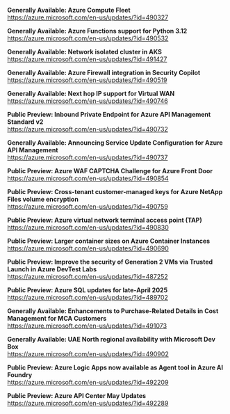 **Generally Available: Azure Compute Fleet**  
https://azure.microsoft.com/en-us/updates/?id=490327

**Generally Available: Azure Functions support for Python 3.12**  
https://azure.microsoft.com/en-us/updates/?id=490532

**Generally Available: Network isolated cluster in AKS**  
https://azure.microsoft.com/en-us/updates/?id=491427

**Generally Available: Azure Firewall integration in Security Copilot**  
https://azure.microsoft.com/en-us/updates/?id=490519

**Generally Available: Next hop IP support for Virtual WAN**  
https://azure.microsoft.com/en-us/updates/?id=490746

**Public Preview: Inbound Private Endpoint for Azure API Management Standard v2**  
https://azure.microsoft.com/en-us/updates/?id=490732

**Generally Available: Announcing Service Update Configuration for Azure API Management**  
https://azure.microsoft.com/en-us/updates/?id=490737

**Public Preview: Azure WAF CAPTCHA Challenge for Azure Front Door**  
https://azure.microsoft.com/en-us/updates/?id=490854

**Public Preview: Cross-tenant customer-managed keys for Azure NetApp Files volume encryption**  
https://azure.microsoft.com/en-us/updates/?id=490759

**Public Preview: Azure virtual network terminal access point (TAP)**  
https://azure.microsoft.com/en-us/updates/?id=490830

**Public Preview: Larger container sizes on Azure Container Instances**  
https://azure.microsoft.com/en-us/updates/?id=490690

**Public Preview: Improve the security of Generation 2 VMs via Trusted Launch in Azure DevTest Labs**  
https://azure.microsoft.com/en-us/updates/?id=487252

**Public Preview: Azure SQL updates for late-April 2025**  
https://azure.microsoft.com/en-us/updates/?id=489702

**Generally Available: Enhancements to Purchase-Related Details in Cost Management for MCA Customers**  
https://azure.microsoft.com/en-us/updates/?id=491073

**Generally Available: UAE North regional availability with Microsoft Dev Box**  
https://azure.microsoft.com/en-us/updates/?id=490902

**Public Preview: Azure Logic Apps now available as Agent tool in Azure AI Foundry**  
https://azure.microsoft.com/en-us/updates/?id=492209

**Public Preview: Azure API Center May Updates**  
https://azure.microsoft.com/en-us/updates/?id=492289